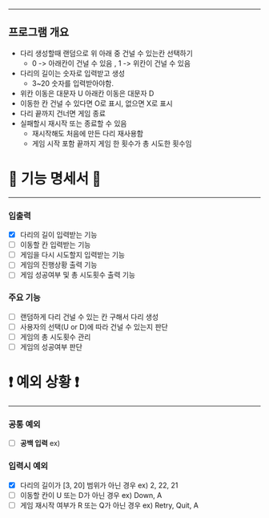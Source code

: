 ***
## 프로그램 개요
- 다리 생성할때 랜덤으로 위 아래 중 건널 수 있는칸 선택하기
  - 0 -> 아래칸이 건널 수 있음 , 1 -> 위칸이 건널 수 있음
- 다리의 길이는 숫자로 입력받고 생성
  - 3~20 숫자를 입력받아야함.
- 위칸 이동은 대문자 U 아래칸 이동은 대문자 D
- 이동한 칸 건널 수 있다면 O로 표시, 없으면 X로 표시
- 다리 끝까지 건너면 게임 종료
- 실패할시 재시작 또는 종료할 수 있음
  - 재시작해도 처음에 만든 다리 재사용함
  - 게임 시작 포함 끝까지 게임 한 횟수가 총 시도한 횟수임

# 📜 기능 명세서 📜

***

### 입출력
- [x] 다리의 길이 입력받는 기능
- [ ] 이동할 칸 입력받는 기능
- [ ] 게임을 다시 시도할지 입력받는 기능
- [ ] 게임의 진행상황 출력 기능
- [ ] 게임 성공여부 및 총 시도횟수 출력 기능

### 주요 기능
- [ ] 랜덤하게 다리 건널 수 있는 칸 구해서 다리 생성
- [ ] 사용자의 선택(U or D)에 따라 건널 수 있는지 판단
- [ ] 게임의 총 시도횟수 관리
- [ ] 게임의 성공여부 판단

# ❗️ 예외 상황 ❗

***
### 공통 예외
- [ ] **공백 입력** ex) ` `

### 입력시 예외
- [x] 다리의 길이가 [3, 20] 범위가 아닌 경우 ex) 2, 22, 21
- [ ] 이동할 칸이 U 또는 D가 아닌 경우 ex) Down, A
- [ ] 게임 재시작 여부가 R 또는 Q가 아닌 경우 ex) Retry, Quit, A
